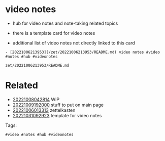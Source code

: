 # video notes

- hub for video notes and note-taking related topics
- there is a template card for video notes

- additional list of video notes not directly linked to this card
```
- [20221006213953](/zet/20221006213953/README.md) video notes #video #notes #hub #videonotes
```

` zet/20221006213953/README.md `

# Related

- [20221008042814](/zet/20221008042814/README.md) WIP
- [20221009192000](/zet/20221009192000/README.md) stuff to put on main page
- [20221006013313](/zet/20221006013313/README.md) zettelkasten
- [20221031092923](/zet/20221031092923/README.md) template for video notes

Tags:

    #video #notes #hub #videonotes

